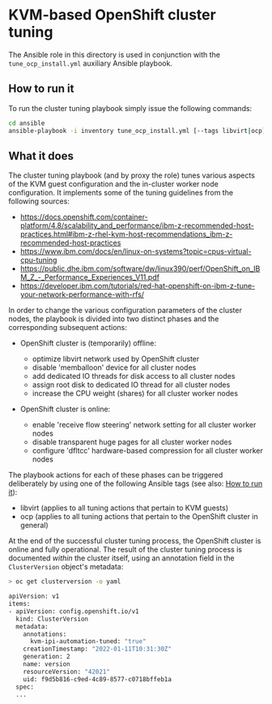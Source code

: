 # KVM-based OpenShift cluster tuning

The Ansible role in this directory is used in conjunction with the `tune_ocp_install.yml` auxiliary Ansible playbook.

## How to run it

To run the cluster tuning playbook simply issue the following commands:

```bash
cd ansible
ansible-playbook -i inventory tune_ocp_install.yml [--tags libvirt|ocp]
```

## What it does

The cluster tuning playbook (and by proxy the role) tunes various aspects of the KVM guest configuration and the in-cluster worker node configuration. It implements some of the tuning guidelines from the following sources:

- <https://docs.openshift.com/container-platform/4.8/scalability_and_performance/ibm-z-recommended-host-practices.html#ibm-z-rhel-kvm-host-recommendations_ibm-z-recommended-host-practices>
- <https://www.ibm.com/docs/en/linux-on-systems?topic=cpus-virtual-cpu-tuning>
- <https://public.dhe.ibm.com/software/dw/linux390/perf/OpenShift_on_IBM_Z_-_Performance_Experiences_V11.pdf>
- <https://developer.ibm.com/tutorials/red-hat-openshift-on-ibm-z-tune-your-network-performance-with-rfs/>

In order to change the various configuration parameters of the cluster nodes, the playbook is divided into two distinct phases and the corresponding subsequent actions:

- OpenShift cluster is (temporarily) offline:
  - optimize libvirt network used by OpenShift cluster
  - disable 'memballoon' device for all cluster nodes
  - add dedicated IO threads for disk access to all cluster nodes
  - assign root disk to dedicated IO thread for all cluster nodes
  - increase the CPU weight (shares) for all cluster worker nodes

- OpenShift cluster is online:
  - enable 'receive flow steering' network setting for all cluster worker nodes
  - disable transparent huge pages for all cluster worker nodes
  - configure 'dfltcc' hardware-based compression for all cluster worker nodes

The playbook actions for each of these phases can be triggered deliberately by using one of the following Ansible tags (see also: [How to run it](#how-to-run-it)):

- libvirt (applies to all tuning actions that pertain to KVM guests)
- ocp (applies to all tuning actions that pertain to the OpenShift cluster in general)

At the end of the successful cluster tuning process, the OpenShift cluster is online and fully operational. The result of the cluster tuning process is documented *within* the cluster itself, using an annotation field in the `ClusterVersion` object's metadata:

```bash
> oc get clusterversion -o yaml

apiVersion: v1
items:
- apiVersion: config.openshift.io/v1
  kind: ClusterVersion
  metadata:
    annotations:
      kvm-ipi-automation-tuned: "true"
    creationTimestamp: "2022-01-11T10:31:30Z"
    generation: 2
    name: version
    resourceVersion: "42021"
    uid: f9d5b816-c9ed-4c89-8577-c0718bffeb1a
  spec:
  ...
```

